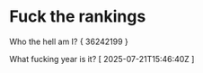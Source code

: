 # Fuck the rankings

Who the hell am I?
{ 36242199 }

What fucking year is it?
[ 2025-07-21T15:46:40Z ]
